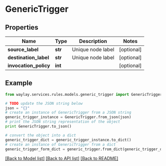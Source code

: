 # GenericTrigger


## Properties

Name | Type | Description | Notes
------------ | ------------- | ------------- | -------------
**source_label** | **str** | Unique node label | [optional] 
**destination_label** | **str** | Unique node label | [optional] 
**invocation_policy** | **int** |  | [optional] 

## Example

```python
from waylay.services.rules.models.generic_trigger import GenericTrigger

# TODO update the JSON string below
json = "{}"
# create an instance of GenericTrigger from a JSON string
generic_trigger_instance = GenericTrigger.from_json(json)
# print the JSON string representation of the object
print GenericTrigger.to_json()

# convert the object into a dict
generic_trigger_dict = generic_trigger_instance.to_dict()
# create an instance of GenericTrigger from a dict
generic_trigger_form_dict = generic_trigger.from_dict(generic_trigger_dict)
```
[[Back to Model list]](../README.md#documentation-for-models) [[Back to API list]](../README.md#documentation-for-api-endpoints) [[Back to README]](../README.md)


